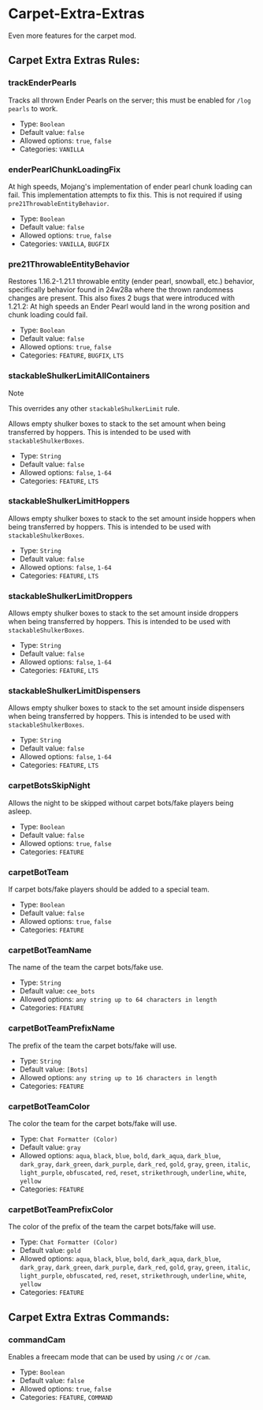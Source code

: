 # Carpet-Extra-Extras
Even more features for the carpet mod.

## Carpet Extra Extras Rules:
### trackEnderPearls
Tracks all thrown Ender Pearls on the server; this must be enabled for `/log pearls` to work.
* Type: `Boolean`
* Default value: `false`
* Allowed options: `true`, `false`
* Categories: `VANILLA`

### enderPearlChunkLoadingFix
At high speeds, Mojang's implementation of ender pearl chunk loading can fail. This implementation attempts to fix this. This is not required if using `pre21ThrowableEntityBehavior`.
* Type: `Boolean`
* Default value: `false`
* Allowed options: `true`, `false`
* Categories: `VANILLA`, `BUGFIX`

### pre21ThrowableEntityBehavior
Restores 1.16.2-1.21.1 throwable entity (ender pearl, snowball, etc.) behavior, specifically behavior found in 24w28a where the thrown randomness changes are present. This also fixes 2 bugs that were introduced with 1.21.2: At high speeds an Ender Pearl would land in the wrong position and chunk loading could fail.
* Type: `Boolean`
* Default value: `false`
* Allowed options: `true`, `false`
* Categories: `FEATURE`, `BUGFIX`, `LTS`

### stackableShulkerLimitAllContainers
> [!NOTE]
This overrides any other `stackableShulkerLimit` rule.

Allows empty shulker boxes to stack to the set amount when being transferred by hoppers. This is intended to be used with `stackableShulkerBoxes`.
* Type: `String`
* Default value: `false`
* Allowed options: `false`, `1-64`
* Categories: `FEATURE`, `LTS`

### stackableShulkerLimitHoppers
Allows empty shulker boxes to stack to the set amount inside hoppers when being transferred by hoppers. This is intended to be used with `stackableShulkerBoxes`.
* Type: `String`
* Default value: `false`
* Allowed options: `false`, `1-64`
* Categories: `FEATURE`, `LTS`

### stackableShulkerLimitDroppers
Allows empty shulker boxes to stack to the set amount inside droppers when being transferred by hoppers. This is intended to be used with `stackableShulkerBoxes`.
* Type: `String`
* Default value: `false`
* Allowed options: `false`, `1-64`
* Categories: `FEATURE`, `LTS`

### stackableShulkerLimitDispensers
Allows empty shulker boxes to stack to the set amount inside dispensers when being transferred by hoppers. This is intended to be used with `stackableShulkerBoxes`.
* Type: `String`
* Default value: `false`
* Allowed options: `false`, `1-64`
* Categories: `FEATURE`, `LTS`

### carpetBotsSkipNight
Allows the night to be skipped without carpet bots/fake players being asleep.
* Type: `Boolean`
* Default value: `false`
* Allowed options: `true`, `false`
* Categories: `FEATURE`

### carpetBotTeam
If carpet bots/fake players should be added to a special team.
* Type: `Boolean`
* Default value: `false`
* Allowed options: `true`, `false`
* Categories: `FEATURE`

### carpetBotTeamName
The name of the team the carpet bots/fake use.
* Type: `String`
* Default value: `cee_bots`
* Allowed options: `any string up to 64 characters in length`
* Categories: `FEATURE`

### carpetBotTeamPrefixName
The prefix of the team the carpet bots/fake will use.
* Type: `String`
* Default value: `[Bots]`
* Allowed options: `any string up to 16 characters in length`
* Categories: `FEATURE`

### carpetBotTeamColor
The color the team for the carpet bots/fake will use.
* Type: `Chat Formatter (Color)`
* Default value: `gray`
* Allowed options: `aqua`, `black`, `blue`, `bold`, `dark_aqua`, `dark_blue`, `dark_gray`, `dark_green`, `dark_purple`, `dark_red`, `gold`, `gray`, `green`, `italic`, `light_purple`, `obfuscated`, `red`, `reset`, `strikethrough`, `underline`, `white`, `yellow`
* Categories: `FEATURE`

### carpetBotTeamPrefixColor
The color of the prefix of the team the carpet bots/fake will use.
* Type: `Chat Formatter (Color)`
* Default value: `gold`
* Allowed options: `aqua`, `black`, `blue`, `bold`, `dark_aqua`, `dark_blue`, `dark_gray`, `dark_green`, `dark_purple`, `dark_red`, `gold`, `gray`, `green`, `italic`, `light_purple`, `obfuscated`, `red`, `reset`, `strikethrough`, `underline`, `white`, `yellow`
* Categories: `FEATURE`

## Carpet Extra Extras Commands:
### commandCam
Enables a freecam mode that can be used by using `/c` or `/cam`.
* Type: `Boolean`
* Default value: `false`
* Allowed options: `true`, `false`
* Categories: `FEATURE`, `COMMAND`
